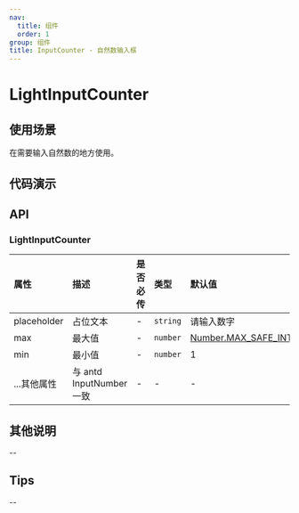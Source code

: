 ```yaml
---
nav:
  title: 组件
  order: 1
group: 组件
title: InputCounter - 自然数输入框
---
```


# LightInputCounter

## 使用场景

在需要输入自然数的地方使用。

## 代码演示

<code src='./demo/LightInputNumber/LightInputCounter' ></code>

## API

### LightInputCounter

| 属性        | 描述                     | 是否必传 | 类型     | 默认值                                                                                                                              |
| :---------- | :----------------------- | :------- | :------- | :---------------------------------------------------------------------------------------------------------------------------------- |
| placeholder | 占位文本                 | -        | `string` | 请输入数字                                                                                                                          |
| max         | 最大值                   | -        | `number` | [Number.MAX_SAFE_INTEGER](https://developer.mozilla.org/zh-CN/docs/Web/JavaScript/Reference/Global_Objects/Number/MAX_SAFE_INTEGER) |
| min         | 最小值                   | -        | `number` | 1                                                                                                                                   |
| ...其他属性 | 与 antd InputNumber 一致 | -        | -        | -                                                                                                                                   |

## 其他说明

--

## Tips

--
